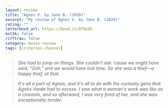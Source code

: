 ```yaml
---
layout: review
title: "Agnes V. by Jane B. (2020)"
excerpt: "My review of Agnes V. by Jane B. (2020)"
rating: ""
letterboxd_url: https://boxd.it/8T9u8h
mst3k: false
rifftrax: false
category: movie-review
tags: [criterion-channel]
---
```


<blockquote><i>She had to jump on things. She couldn't ask 'cause we might have said, "Ooh," and we would have lost time. So she was a thief—a happy thief, at that.</i></blockquote>

<blockquote><i>It's all a part of Agnès, and it's all to do with the curiosity gene that Agnès Varda had to excess. I saw what a woman's work was like as a cineaste, and so afterward, I was very fond of her, and she was exceptionally tender.</i></blockquote>
